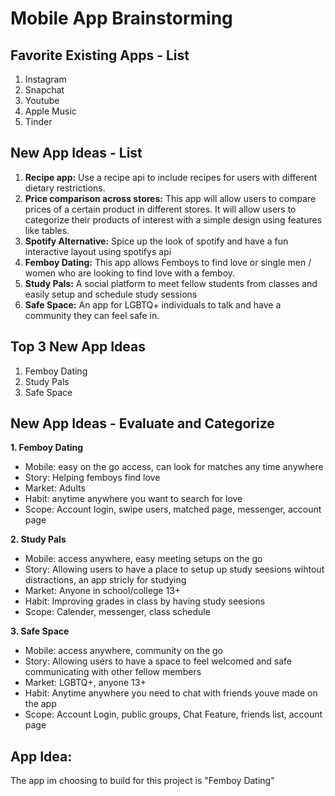 Mobile App Brainstorming
===

## Favorite Existing Apps - List
1. Instagram
2. Snapchat
3. Youtube
4. Apple Music 
5. Tinder

## New App Ideas - List
1. **Recipe app:** Use a recipe api to include recipes for users with different dietary restrictions.
2. **Price comparison across stores:** This app will allow users to compare prices of a certain product in different stores. It will allow users to categorize their products of interest with a simple design using features like tables.
3. **Spotify Alternative:** Spice up the look of spotify and have a fun interactive layout using spotifys api
4. **Femboy Dating:** This app allows Femboys to find love or single men / women who are looking to find love with a femboy.
5. **Study Pals:** A social platform to meet fellow students from classes and easily setup and schedule study sessions
6. **Safe Space:** An app for LGBTQ+ individuals to talk and have a community they can feel safe in.

## Top 3 New App Ideas
1. Femboy Dating
2. Study Pals
3. Safe Space

## New App Ideas - Evaluate and Categorize
**1. Femboy Dating**
* Mobile: easy on the go access, can look for matches any time anywhere
* Story: Helping femboys find love
* Market: Adults
* Habit: anytime anywhere you want to search for love
* Scope: Account login, swipe users, matched page, messenger, account page 
 
**2. Study Pals**
* Mobile: access anywhere, easy meeting setups on the go
* Story: Allowing users to have a place to setup up study seesions wihtout distractions, an app stricly for studying
* Market: Anyone in school/college 13+
* Habit: Improving grades in class by having study seesions
* Scope: Calender, messenger, class schedule

**3. Safe Space**
* Mobile: access anywhere, community on the go
* Story: Allowing users to have a space to feel welcomed and safe communicating with other fellow members
* Market: LGBTQ+, anyone 13+
* Habit: Anytime anywhere you need to chat with friends youve made on the app
* Scope: Account Login, public groups, Chat Feature, friends list, account page

## App Idea:
The app im choosing to build for this project is "Femboy Dating"
